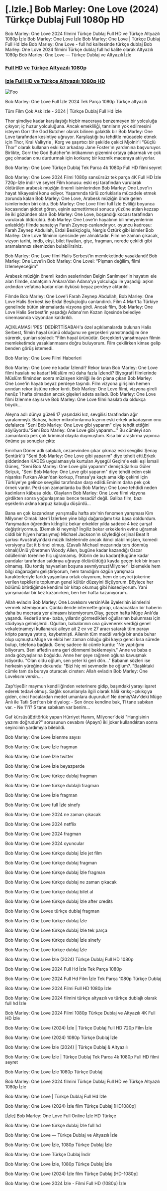 # [.Izle.] Bob Marley: One Love (2024) Türkçe Dublaj Full 1080p HD
Bob Marley: One Love 2024 filmini Türkçe Dublaj Full HD ve Türkçe Altyazılı 1080p İzle Bob Marley: One Love İzle Bob Marley: One Love | Türkçe Dublaj Full Hd İzle Bob Marley: One Love - full hd kalitesinde türkçe dublaj Bob Marley: One Love 2024 filmini Türkçe dublaj full hd kalite olarak Altyazılı 1080p Bob Marley: One Love — Türkçe Dublaj ve Altyazılı İzle



### <a href="http://see.4tv.live/movie/802219/bob-marley-one-love/watch">Full HD ve Türkçe Altyazılı 1080p</a>

### <a href="http://see.4tv.live/movie/802219/bob-marley-one-love/watch">Izle Full HD ve Türkçe Altyazılı 1080p HD</a>

<animated-image data-catalyst=""><a href="http://see.4tv.live/movie/802219/bob-marley-one-love/watch" rel="nofollow" data-target="animated-image.originalLink"><img src="https://camo.githubusercontent.com/917e6ed5c302499242165dcc02bdbce85c075fd21b35918eb9c0b771855261b8/68747470733a2f2f7374617469632e7769787374617469632e636f6d2f6d656469612f6232343966395f61646163386637306662336634356238383639313639366337376465313866337e6d76322e676966" alt="Foo" data-canonical-src="https://static.wixstatic.com/media/b249f9_adac8f70fb3f45b88691696c77de18f3~mv2.gif" style="max-width: 100%; display: inline-block;" data-target="animated-image.originalImage"></a>



Bob Marley: One Love Full İzle 2024 Tek Parça 1080p Türkçe altyazılı

Tüm Film Çok Ask izle - 2024 | Türkçe Dublaj Full Hd İzle

Thor şimdiye kadar karşılaştığı hiçbir maceraya benzemeyen bir yolculuğa çıkıyor; iç huzur yolculuğuna. Ancak emekliliği, tanrıların yok edilmesini isteyen Gorr the God Butcher olarak bilinen galaktik bir Bob Marley: One Love tarafından kesintiye uğruyor. Karşılaştığı bu tehditle mücadele etmek için Thor, Kral Valkyrie , Korg ve şaşırtıcı bir şekilde çekici Mjolnir'i “Güçlü Thor” olarak kullanan eski kız arkadaşı Jane Foster'ın yardımına başvuruyor. Birlikte, Gorr the God Butcher’ın intikamının gizemini ortaya çıkarmak ve çok geç olmadan onu durdurmak için korkunç bir kozmik maceraya atılıyorlar.

Bob Marley: One Love Türkçe Dublaj Tek Parca 4k 1080p Full HD filmi seyret

Bob Marley: One Love 2024 Filmi 1080p sansürsüz tek parça 4K Full HD İzle 720p-İzle indir ve seyret Film konusu: eski eşi tarafından vurularak öldürülen arabesk müziğin önemli isimlerinden Bob Marley: One Love'in hayat hikayesini konu ediyor. Yaşamında türlü zorluklarla mücadele etmek zorunda kalan Bob Marley: One Love, Arabesk müziğin önde gelen isimlerinden biri oldu. Bob Marley: One Love filmi full İzle Evliliği boyunca kocasından şiddet gören, eşinin azmettirmesi sonucu yüzüne atılan kezzap ile iki gözünden olan Bob Marley: One Love, boşandığı kocası tarafından vurularak öldürüldü. Bob Marley: One Love'in hayatının bilinmeyenlerinin anlatıldığı filmde sanatçıyı Farah Zeynep canlandırıyor. oyuncu kadrosu: Farah Zeynep Abdullah, Erdal Besikçioglu, Nergis Öztürk gibi isimler Bob Marley: One Love filminin içerisinde yer almaktadır. Film ne zaman çıkacak, vizyon tarihi, imdb, ekşi, bilet fiyatları, gişe, fragman, nerede çekildi gibi aramalarınızı sitemizden bulabilirsiniz.

Bob Marley: One Love filmi Halis Serbest’in memleketinde yasaklandı! Bob Marley: One Love’in Bob Marley: One Lovei: “Pişman değilim, filmi İzlemeyeceğim”

Arabesk müziğin önemli kadın seslerinden Belgin Sarılmışer'in hayatını ele alan filmde, sanatçının Ankara'dan Adana'ya yolculuğu ile yaşadığı aşkın ardından vefatına kadar olan öyküsü beyaz perdeye aktarıldı.

Filmde Bob Marley: One Love'i Farah Zeynep Abdullah, Bob Marley: One Love Halis Serbest ise Erdal Beşikçioğlu canlandırdı. Film 4 Mart'ta Türkiye genelinde bütün sinemalarda vizyona girdi. Ancak film, Bob Marley: One Love Halis Serbest'in yaşadığı Adana'nın Kozan ilçesinde belediye sinemasında vizyondan kaldırıldı.

AÇIKLAMASI 'PES' DEDİRTTİSABAH'a özel açıklamalarda bulunan Halis Serbest, filmin hayal ürünü olduğunu ve gerçekleri yansıtmadığını öne sürerek, şunları söyledi: "Film hayal ürünüdür. Gerçekleri yansıtmayan filmin memleketimde yasaklanmasını doğru buluyorum. Film çekilirken kimse gelip benden görüş istemedi.

Bob Marley: One Love Filmi Haberleri

Bob Marley: One Love ne kadar İzlendi? Rekor kıran Bob Marley: One Love filmi hasılatı ne kadar! Müslüm mü daha fazla İzlendi? Biyografi filmlerinde Müslüm filminden sonra müzisyen kimliği ile ön plana çıkan Bob Marley: One Love'in hayatı beyaz perdeye taşındı. Film vizyona girişinin hemen arından rekor üstüne rekor kırdı. Bob Marley: One Love filmi, vizyona gireli henüz 1 hafta olmadan ancak gişeleri adeta salladı. Bob Marley: One Love filmi İzlenme sayısı ve Bob Marley: One Love filmi hasılatı da oldukça büyük...

Aleyna adlı dünya güzeli 17 yaşındaki kız, sevgilisi tarafından ağır yaralanmıştı. Babası, haber mikrofonlarına kızının eski erkek arkadaşının onu defalarca "Seni Bob Marley: One Love gibi yaparım" diye tehdit ettiğini söylüyordu."Seni Bob Marley: One Love gibi yaparım..." Bu cümleyi son zamanlarda pek çok kriminal olayda duymuştum. Kısa bir araştırma yapınca önüme şu sonuçlar çıktı:

Emirhan Döner adlı sabıkalı, cezaevinden çıkar çıkmaz eski sevgilisi Şenay Şentürk'ü "Seni Bob Marley: One Love gibi yaparım" diye tehdit etti.Erkek şiddetinden KADES uygulamasıyla kurtulan Ayşegül Geçim'e eski eşi İsmail Güneş, "Seni Bob Marley: One Love gibi yaparım" demişti.Şarkıcı Güler Selçuk, "Seni Bob Marley: One Love gibi yaparım" diye tehdit eden eski nişanlısı Furkan Akan'dan korkup, Fransa'ya kaçtı ama klip çekimi için Türkiye'ye gelince sevgilisi tarafından darp edildi.Eminim daha pek çok örnek vardır. Peki son zamanlarda bu Bob Marley: One Love tehdidi neden kadınların kâbusu oldu. Olayların Bob Marley: One Love filmi vizyona girdikten sonra yoğunlaşması bence tesadüf değil. Galiba film, bazı eşeklerin aklına karpuz kabuğu düşürdü...

Bana en çok kazandıran yarışmaBu hafta atv'nin fenomen yarışması Kim Milyoner Olmak İster'i İzlerken yine bilgi dağarcığımı tıka basa doldurdum. Yarışmadan öğrendim ki:İngiliz bekar erkekler yılda sadece 4 kez çarşaf değiştiriyormuş. (Demek ki neymiş? İngiliz bekar erkeklerin evine uğramak ciddi bir hijyen hatasıymış) Michael Jackson'ın söylediği orijinal Beat It şarkısı Avustralya'daki müzik listelerinde ancak ikinci olabilmişken, komedi versiyonu Eat it birinci olmuş. (Zavallı Michael mezarında ters dönmüş olmalı)Ünlü yönetmen Woody Allen, bugüne kadar kazandığı Oscar ödüllerinin törenine hiç uğramamış. (Kibrin de bu kadarı)Bugüne kadar pandalar tarafından saldırıya uğrayıp öldürüldüğü kayda geçen tek bir insan olmamış. (Bu tontiş hayvanları boşuna sevmiyoruz)Milyoner'i İzlemekle hem bilgi dağarcığımı geliştiriyorum, hem tanıdığım özgün yarışmacı karakterleriyle farklı yaşamlara ortak oluyorum, hem de seyirci jokerine verilen tepkilerle toplumun genel kültür düzeyini ölçüyorum. Böylece her bölümü bitirdiğimde kendimi bir kitap okumuş gibi hissediyorum. Yani yarışmacılar bir kez kazanırken, ben her hafta kazanıyorum...

Allah evladın Bob Marley: One Lovelısını versin!Aile üyelerinin isimlerini vermek istemiyorum. Çünkü ileride internette görüp, utanacakları bir haberin daha bu mecrada yer almasını istemiyorum.Olay, geçen hafta Müge Anlı'da yaşandı. Kederli anne- baba, yıllardır görmedikleri oğullarının bulunması için stüdyoya gelmişlerdi. Oğulları, babalarının ona güvenerek verdiği genel vekaletnameyi kullanarak aileye ait 2 ev ve 27 aracı satarak tüm parayı kripto paraya yatırıp, kaybetmişti. Ailenin tüm maddi varlığı bir anda buhar olup uçmuştu.Müge ve ekibi her zaman olduğu gibi kayıp genci kısa sürede bulup, telefona bağladı. Genç sadece iki cümle kurdu: "Ne yaptığımı biliyorum. Beni affedin ama geri dönmemi beklemeyin." Anne ve baba o anda gözyaşlarına boğuldu. Anne her şeye rağmen oğluna kavuşmak istiyordu. "Olan oldu oğlum, sen yeter ki geri dön..." Babanın sözleri ise herkesin yüreğine dokundu: "Bizi hiç mi sevmedin be oğlum?.."Başlıktaki cümle tam da buraya oturacak cinsten: Allah evladın Bob Marley: One Lovelısını versin....

Zap'tiyeBir maymun kendiliğinden veterinere gidip, başındaki yarayı işaret ederek tedavi olmuş. Sağlık sorunlarıyla ilgili olarak hâlâ kırıkçı-çıkıkçıya giden, cinci hocalardan medet umanlara duyurulur! Ne demiş?Atv'deki Müge Anlı ile Tatlı Sert'ten bir diyalog: - Sen önce kendine bak, 11 tane sabıkan var. - Ne 11'i? 5 tane sabıkam var benim...

Gaf kürsüsüEditörlük yapan Hürriyet Hanım, Milyoner'deki "Hangisinin yazımı doğrudur?" sorusunun cevabını (Apayrı) iki joker kullandıktan sonra seyircinin yardımıyla bilebildi.

Bob Marley: One Love İzlenme sayısı

Bob Marley: One Love İzle fragman

Bob Marley: One Love İzle twitter

Bob Marley: One Love İzle beyazperde

Bob Marley: One Love türkçe dublaj fragman

Bob Marley: One Love türkçe dublajlı fragman

Bob Marley: One Love İzle fragman

Bob Marley: One Love full İzle sinefy

Bob Marley: One Love 2024 ne zaman çıkacak

Bob Marley: One Love 2024 netflix

Bob Marley: One Love 2024 fragman

Bob Marley: One Love 2024 oyuncular

Bob Marley: One Love türkçe dublaj İzle jet film

Bob Marley: One Love türkçe dublaj fragman

Bob Marley: One Love türkçe dublaj İzle fragman

Bob Marley: One Love türkçe dublaj ne zaman çıkacak

Bob Marley: One Love türkçe dublaj bilet al

Bob Marley: One Love türkçe dublaj İzle after credits

Bob Marley: One Lovee türkçe dublaj fragman

Bob Marley: One Love türkçe dublaj İzle

Bob Marley: One Love türkçe dublaj İzle tek parça

Bob Marley: One Love türkçe dublaj İzle sinefy

Bob Marley: One Love türkçe dublaj İzle

Bob Marley: One Love İzle (2024) Türkçe Dublaj Full HD 1080p

Bob Marley: One Love 2024 Full Hd İzle Tek Parça 1080p

Bob Marley: One Love 2024 Full Hd Film İzle Tek Parça 1080p Türkçe Dublaj

Bob Marley: One Love 2024 Filmi Full HD 1080p İzle

Bob Marley: One Love 2024 filmini türkçe altyazılı ve türkçe dublajlı olarak full hd İzle

Bob Marley: One Love 2024 Filmi 1080p Türkçe Dublaj ve Altyazılı 4K Full HD İzle

Bob Marley: One Love (2024) İzle | Türkçe Dublaj Full HD 720p Film İzle

Bob Marley: One Love (2024) 1080p Türkçe Dublaj İzle

Bob Marley: One Love İzle (2024) | Türkçe Dublaj & Altyazılı

Bob Marley: One Love İzle | Türkçe Dublaj Tek Parca 4k 1080p Full HD filmi seyret

Bob Marley: One Love İzle 1080p Türkçe Dublaj

Bob Marley: One Love 2024 filmini Türkçe Dublaj Full HD ve Türkçe Altyazılı 1080p İzle

Bob Marley: One Love | Türkçe Dublaj Full Hd İzle

Bob Marley: One Love (2024) İzle film Türkçe Dublaj [HD1080p]

[İzle] Bob Marley: One Love Full Online İzle HD Türkçe

Bob Marley: One Love türkçe dublaj İzle full hd

Bob Marley: One Love — Türkçe Dublaj ve Altyazılı İzle

Bob Marley: One Love İzle, 1080p Türkçe Dublaj İzle

Bob Marley: One Love Türkçe Dublaj İndi̇r

Bob Marley: One Love İzle, 1080p Türkçe Dublaj İzle

Bob Marley: One Love (2024) İzle film Türkçe Dublaj [HD-1080p]

Bob Marley: One Love 2024 İzle - Filmi Full HD (1080p) İzle
